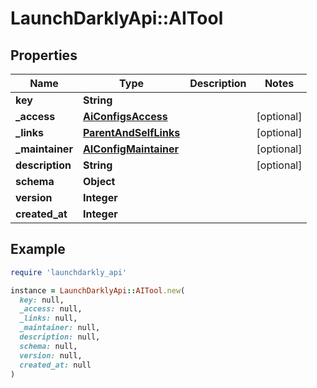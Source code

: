 # LaunchDarklyApi::AITool

## Properties

| Name | Type | Description | Notes |
| ---- | ---- | ----------- | ----- |
| **key** | **String** |  |  |
| **_access** | [**AiConfigsAccess**](AiConfigsAccess.md) |  | [optional] |
| **_links** | [**ParentAndSelfLinks**](ParentAndSelfLinks.md) |  | [optional] |
| **_maintainer** | [**AIConfigMaintainer**](AIConfigMaintainer.md) |  | [optional] |
| **description** | **String** |  | [optional] |
| **schema** | **Object** |  |  |
| **version** | **Integer** |  |  |
| **created_at** | **Integer** |  |  |

## Example

```ruby
require 'launchdarkly_api'

instance = LaunchDarklyApi::AITool.new(
  key: null,
  _access: null,
  _links: null,
  _maintainer: null,
  description: null,
  schema: null,
  version: null,
  created_at: null
)
```

